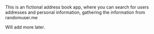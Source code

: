 This is an fictional address book app, where you can search for users addresses and personal information, gathering the information from randomuser.me

Will add more later.